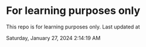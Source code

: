 # For learning purposes only
This repo is for learning purposes only.
Last updated at

Saturday, January 27, 2024 2:14:19 AM

